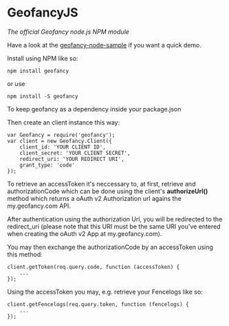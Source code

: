# GeofancyJS

*The official Geofancy node.js NPM module*

Have a look at the [geofancy-node-sample](https://github.com/Geofancy/geofancy-node-sample) if you want a quick demo.

Install using NPM like so:

```
npm install geofancy
```

or use

```
npm install -S geofancy
```

To keep geofancy as a dependency inside your package.json

Then create an client instance this way:

```
var Geofancy = require('geofancy');
var client = new Geofancy.Client({
    client_id: 'YOUR CLIENT ID',
    client_secret: 'YOUR CLIENT SECRET',
    redirect_uri: 'YOUR REDIRECT URI',
    grant_type: 'code'
});
```

To retrieve an accessToken it's neccessary to, at first, retrieve and authorizationCode which can be done using the client's **authorizeUrl()** method which returns a oAuth v2 Authorization url agains the my.geofancy.com API.

After authentication using the authorization Url, you will be redirected to the redirect_uri (please note that this URI must be the same URI you've entered when creating the oAuth v2 App at my.geofancy.com).

You may then exchange the authorizationCode by an accessToken using this method:


```
client.getToken(req.query.code, function (accessToken) {
	...
});
```

Using the accessToken you may, e.g. retrieve your Fencelogs like so:

```
client.getFencelogs(req.query.token, function (fencelogs) {
	...
});
```